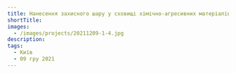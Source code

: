```yaml
---
title: Нанесення захисного шару у сховищі хімічно-агресивних матеріалів
shortTitle:
images:
  - /images/projects/20211209-1-4.jpg
description:
tags:
  - Київ
  - 09 гру 2021
---
```

